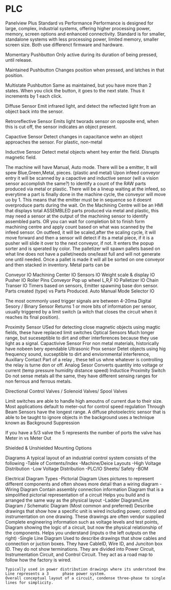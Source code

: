 # PLC

Panelview Plus Standard vs Performance
Performance is designed for large, complex, industrial systems, offering higher processing power, memory, screen options and enhanced connectivity.
Standard is for smaller, standalone systems with less processing power, limited memory, smaller screen size.
Both use differenct firmware and hardware.

Momentary Pushbutton
Only active during its duration of being pressed, until release.

Maintained Pushbutton
Changes position when pressed, and latches in that position.

Multistate Pushbutton
Same as maintained, but you have more than 2 states. When you click the button, it goes to the next state. Thus it increments by 1 each click.

Diffuse Sensor
Emit infrared light, and detect the reflected light from an object back into the sensor.

Retroreflective Sensor
Emits light tworads sensor on opposite end, when this is cut off, the sensor indicates an object present.

Capactive Sensor
Detect changes in capacitance wehn an object approaches the sensor. For plastic, non-metal

Inductive Sensor
Detect metal objects whent hey enter the field. Disrupts magnetic field.

The machine will have Manual, Auto mode.
There will be a emitter,
It will spew Blue,Green,Metal, pieces. (plastic and metal)
Upon infeed conveyor entry it will be scanned by a capactive and inductive sensor (will a vision sensor accomplish the same?)
to identify a count of the RAW parts produced via metal or plastic.
There will be a lineup waiting at the infeed, so everytime a part is finally done in the machine cycle, the conveyor will move uo by 1. This means that the emitter must be in sequence so it doesnt overproduce parts during the wait.
On the Machining Centre will be an HMI that displays total ASSEMBLED parts produced via metal and plastic, this may need a sensor at the output of the machining sensor to identify assembled parts. OR you can wait for completion bit to finish form machining centre and 
apply count based on what was scanned by the infeed sensor.
On outfeed, it will be scaled,after the scaling cycle, it will move forward and then a sensor will detect if its a metal piece, if it is a pusher will slide it over to the next conveyor, if not. It enters the popup sorter and is sperated by color.
The palletizer will spawn pallets based on what line does not have a pallet/needs one/least full and will not generate one until needed. Once a pallet is made it will all be sorted on one conveyor and then stacked in inventory.
Metal parts can be

Conveyor IO
Machining Center IO
Sensors IO
Weight scale & display IO
Pusher IO
Roller Pins Conveyor
Pop up wheel L,R,F IO
Palletizer IO
Chain Transer IO
Timers based on sensors,
Emitter spawning base don sensor.
Parts created (type) vs Parts Produced.
Auto Manual Mode Selector IO

The most ocmmonly used trigger signals are between 4-20ma
Digital Sesory / Binary Sensor
Returns 1 or more bits of information per sensor, usually triggered by a limit switch (a witch that closes the circuit when it reaches its final position).

Proximity Sensor
USed for detecting close magnetic objects using magtic fields, these have replaced limit switches
Optical Sensors
Much longer range, but suceseptible to dirt and other interferences because they use light as a signal.
Capactivive Sensor
Fror non metal materials, historically have nobeen bery ependable
Ultrasonic Prox sensor
Detet objects using hig frequency sound, sucseptible to dirt and enviornmental interference,
Auxillary Contact
Part of a relay , these tell us whne whatever is controlling the relay is turne don or off.
Analog Sesor
Converts quantity into voltage or current (temp pressure humidity distance speed)
Inductice Proximity Switch
Do not sense metals all the same, they have different sensing ranges for non ferrous and ferrous metals.

Directional Control Valves / Solenoid Valves/ Spool Valves 

Limit switches are able to handle high amoutns of current due to their size.
Most applications default to meter-out for control speed regulation
Through Beam Sensors have the longest range.
A diffuse photoelectric sensor that is able to be taught to ignore objects in the background uses a technique known as Background Suppression
	
If you have a 5/3 valve the 5 represents the number of ports the valve has
Meter in vs Meter Out

Shielded & Unshielded Mounting Options

Diagrams
A typical layout of an industrial control system consists of the following
-Table of Contents/Index
-Machine/Deice Layouts
-High Voltage Distribution
-Low Voltage Distribution
-PLC/IO Sheets/ Safety
-BOM

Electrical Diagram Types
-Pictorial Diagram
	Uses pictures to represent different components and often shows more detail than a wiring 		diagram
-Wiring Diagram
	Contain assembly connection information
	Diagram that is a simpolified pictorial representation of a circuit
	Helps you build and is arranged the same way as the physical layout
-Ladder Diagram/Line Diagram / Schematic Diagram (Most common and preferred)
Describe drawings that show how a specific unit is wired including power, control and instrumentation on one drawing. These drawings are often vendor supplied
	Complete engineering information such as voltage levels and test points,
	Diagram showing the logic of a circuit, but now the physical relationship of the components.
	Helps you understand (inputs o the left outputs on the right)
-Single Line Diagram
	Used to describe drawings that show cables and connection or juction boxes. They have CableID, Wire ID, and Junciton box ID. They do not show terminations. They are divided into Power Circuit, Instrumentation Circuit, and Control Circuit. They act as a road map to follow how the factory is wired.


	Typically used in power distribution drawings where its understood One Line represents a 3 		phase power system.
	Overall conceptual layout of a circuit, condense three-phase to single lines for simplicity.

